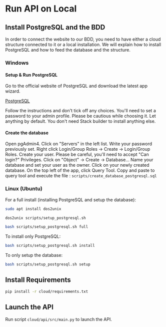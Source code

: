 # Run API on Local

## Install PostgreSQL and the BDD

In order to connect the website to our BDD, you need to have either a cloud structure connected to it or a local installation. We will explain how to install PostgreSQL and how to feed the database and the structure.

### Windows

#### Setup & Run PostgreSQL

Go to the official website of PostgreSQL and download the latest app wizard.

[PostgreSQL](https://www.enterprisedb.com/downloads/postgres-postgresql-downloads)

Follow the instructions and don't tick off any choices.
You'll need to set a password to your admin profile. Please be cautious while choosing it.
Let anything by default.
You don't need Stack builder to install anything else.

#### Create the database

Open pgAdmin4. Click on "Servers" in the left list. Write your password previously set.
Right click Login/Group Roles -> Create -> Login/Group Roles. Create your user. Please be careful, you'll need to accept "Can login?" Privileges.
Click on "Object" -> Create -> Database... Name your database and set your user as the owner.
Click on your newly created database. On the top left of the app, click Query Tool.
Copy and paste to query tool and execute the file : `scripts/create_database_postgresql.sql`

### Linux (Ubuntu)

For a full install (installing PostgreSQL and setup the database):
```bash
sudo apt install dos2unix
```

```bash
dos2unix scripts/setup_postgresql.sh
```

```bash
bash scripts/setup_postgresql.sh full
```

To install only PostgreSQL:

```bash
bash scripts/setup_postgresql.sh install
```

To only setup the database:

```bash
bash scripts/setup_postgresql.sh setup
```

## Install Requirements

```bash
pip install -r cloud/requirements.txt
```

## Launch the API

Run script `cloud/api/src/main.py` to launch the API.
